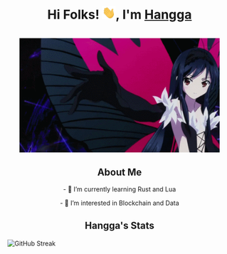 <h1 align="center"> Hi Folks! <img width="30px" src="https://github.com/hanggaa/hanggaa/blob/main/Assets/hi.gif">, I'm <a href="http://vjdbdfev7eccg4yuzqasugpj62dybz7h43iwzkpzfrmb6pu56mk6edyd.onion/%E3%83%87%E3%83%9F%E3%83%83%E3%83%88.xht"> Hangga </a></h1>

<p align="center">
    <br><img src="https://github.com/hanggaa/hanggaa/blob/main/Assets/Kuro.gif" width="450px">
</p>

<h2 align="center"> About Me </h2>
<p align="center">- 🌱 I’m currently learning Rust and Lua</p>
<p align="center">- 👀 I’m interested in Blockchain and Data</p>

<h2 align="center"> Hangga's Stats</h2>
<img align ="center" src="https://github-readme-streak-stats.herokuapp.com?user=hanggaa&theme=shadow-purple" alt="GitHub Streak">

<!--
**hanggaa/hanggaa** is a ✨ _special_ ✨ repository because its `README.md` (this file) appears on your GitHub profile.

Here are some ideas to get you started:

- 🔭 I’m currently working on ...
- 🌱 I’m currently learning ...
- 👯 I’m looking to collaborate on ...
- 🤔 I’m looking for help with ...
- 💬 Ask me about ...
- 📫 How to reach me: ...
- 😄 Pronouns: ...
- ⚡ Fun fact: ...
-->